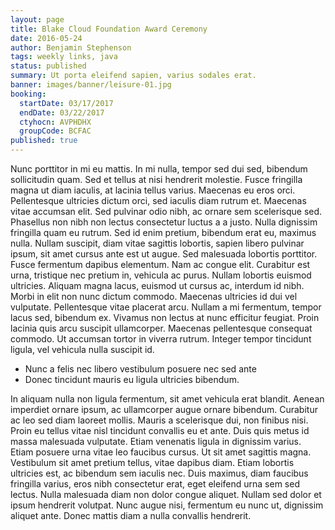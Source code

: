 ```yaml
---
layout: page
title: Blake Cloud Foundation Award Ceremony
date: 2016-05-24
author: Benjamin Stephenson
tags: weekly links, java
status: published
summary: Ut porta eleifend sapien, varius sodales erat.
banner: images/banner/leisure-01.jpg
booking:
  startDate: 03/17/2017
  endDate: 03/22/2017
  ctyhocn: AVPHDHX
  groupCode: BCFAC
published: true
---
```

Nunc porttitor in mi eu mattis. In mi nulla, tempor sed dui sed, bibendum sollicitudin quam. Sed et tellus at nisi hendrerit molestie. Fusce fringilla magna ut diam iaculis, at lacinia tellus varius. Maecenas eu eros orci. Pellentesque ultricies dictum orci, sed iaculis diam rutrum et. Maecenas vitae accumsan elit. Sed pulvinar odio nibh, ac ornare sem scelerisque sed. Phasellus non nibh non lectus consectetur luctus a a justo. Nulla dignissim fringilla quam eu rutrum. Sed id enim pretium, bibendum erat eu, maximus nulla. Nullam suscipit, diam vitae sagittis lobortis, sapien libero pulvinar ipsum, sit amet cursus ante est ut augue. Sed malesuada lobortis porttitor. Fusce fermentum dapibus elementum. Nam ac congue elit.
Curabitur est urna, tristique nec pretium in, vehicula ac purus. Nullam lobortis euismod ultricies. Aliquam magna lacus, euismod ut cursus ac, interdum id nibh. Morbi in elit non nunc dictum commodo. Maecenas ultricies id dui vel vulputate. Pellentesque vitae placerat arcu. Nullam a mi fermentum, tempor lacus sed, bibendum ex. Vivamus non lectus at nunc efficitur feugiat. Proin lacinia quis arcu suscipit ullamcorper. Maecenas pellentesque consequat commodo. Ut accumsan tortor in viverra rutrum. Integer tempor tincidunt ligula, vel vehicula nulla suscipit id.

* Nunc a felis nec libero vestibulum posuere nec sed ante
* Donec tincidunt mauris eu ligula ultricies bibendum.

In aliquam nulla non ligula fermentum, sit amet vehicula erat blandit. Aenean imperdiet ornare ipsum, ac ullamcorper augue ornare bibendum. Curabitur ac leo sed diam laoreet mollis. Mauris a scelerisque dui, non finibus nisi. Proin eu tellus vitae nisl tincidunt convallis eu et ante. Duis quis metus id massa malesuada vulputate. Etiam venenatis ligula in dignissim varius. Etiam posuere urna vitae leo faucibus cursus. Ut sit amet sagittis magna. Vestibulum sit amet pretium tellus, vitae dapibus diam. Etiam lobortis ultricies est, ac bibendum sem iaculis nec. Duis maximus, diam faucibus fringilla varius, eros nibh consectetur erat, eget eleifend urna sem sed lectus. Nulla malesuada diam non dolor congue aliquet. Nullam sed dolor et ipsum hendrerit volutpat. Nunc augue nisi, fermentum eu nunc ut, dignissim aliquet ante. Donec mattis diam a nulla convallis hendrerit.
